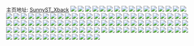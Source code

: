 主页地址: [SunnyST_Xback](https://weibo.com/u/5820167370) 
![](https://wx4.sinaimg.cn/mw2000/006lSPpgly1h9qozir8vlj31sc2ds4qp.jpg) 
![](https://wx4.sinaimg.cn/mw2000/006lSPpgly1h9qozkgibjj31sc2ds7wh.jpg) 
![](https://wx4.sinaimg.cn/mw2000/006lSPpgly1h8zvpw4tfnj30rf10kgyi.jpg) 
![](https://wx4.sinaimg.cn/mw2000/006lSPpgly1h8zvt7trluj30wi0ia42w.jpg) 
![](https://wx4.sinaimg.cn/mw2000/006lSPpgly1h8zvpvo76zj30rf10ktmj.jpg) 
![](https://wx4.sinaimg.cn/mw2000/006lSPpgly1h8zvpyke8pj32dc35s7wk.jpg) 
![](https://wx4.sinaimg.cn/mw2000/006lSPpgly1h8wrhxnfl2j32c02c0u0x.jpg) 
![](https://wx4.sinaimg.cn/mw2000/006lSPpgly1h8wrhyemtfj31sc1scb29.jpg) 
![](https://wx4.sinaimg.cn/mw2000/006lSPpgly1h8mihwt4x3j31sc2dshdt.jpg) 
![](https://wx4.sinaimg.cn/mw2000/006lSPpgly1h8mihxevoij31sc2ds7wh.jpg) 
![](https://wx4.sinaimg.cn/mw2000/006lSPpgly1h8mihxut6gj31sc2dse81.jpg) 
![](https://wx4.sinaimg.cn/mw2000/006lSPpgly1h8mii0h24hj31sc2dsb29.jpg) 
![](https://wx4.sinaimg.cn/mw2000/006lSPpgly1h8cr2vf24uj30u0140aif.jpg) 
![](https://wx4.sinaimg.cn/mw2000/006lSPpgly1h89nu0asb5j31sc2dsb2a.jpg) 
![](https://wx4.sinaimg.cn/mw2000/006lSPpgly1h89ntyti8vj31sc2dshdt.jpg) 
![](https://wx4.sinaimg.cn/mw2000/006lSPpgly1h89ntxklvoj32ds1sckjl.jpg) 
![](https://wx4.sinaimg.cn/mw2000/006lSPpgly1h89ntwdw17j32ds1sckjl.jpg) 
![](https://wx4.sinaimg.cn/mw2000/006lSPpgly1h87grjsy0xj30u011i77g.jpg) 
![](https://wx4.sinaimg.cn/mw2000/006lSPpgly1h87grjglsij30u011igpe.jpg) 
![](https://wx4.sinaimg.cn/mw2000/006lSPpgly1h85lgnyy21j30u0140tdw.jpg) 
![](https://wx4.sinaimg.cn/mw2000/006lSPpgly1h84by2f0pzj30u0140n4h.jpg) 
![](https://wx4.sinaimg.cn/mw2000/006lSPpgly1h84by3hv9sj30u0160114.jpg) 
![](https://wx4.sinaimg.cn/mw2000/006lSPpgly1h84by2ug3lj30u0140n48.jpg) 
![](https://wx4.sinaimg.cn/mw2000/006lSPpgly1h84by48j1hj30u0160wni.jpg) 
![](https://wx4.sinaimg.cn/mw2000/006lSPpgly1h84by1rl3cj30u011iajd.jpg) 
![](https://wx4.sinaimg.cn/mw2000/006lSPpgly1h84by4tiyhj30u016012m.jpg) 
![](https://wx4.sinaimg.cn/mw2000/006lSPpgly1h84by6qhxcj30u016011h.jpg) 
![](https://wx4.sinaimg.cn/mw2000/006lSPpgly1h84by5egmzj30u010ugu1.jpg) 
![](https://wx4.sinaimg.cn/mw2000/006lSPpgly1h84by63l7yj30u0160gu0.jpg) 
![](https://wx4.sinaimg.cn/mw2000/006lSPpgly1h7ykjxabehj33402c0npe.jpg) 
![](https://wx4.sinaimg.cn/mw2000/006lSPpgly1h7ykjvx3jbj32c0340u0y.jpg) 
![](https://wx4.sinaimg.cn/mw2000/006lSPpgly1h7ykkllhjej30o80i6dkn.jpg) 
![](https://wx4.sinaimg.cn/mw2000/006lSPpgly1h7o68119z1j31sc2ds7wh.jpg) 
![](https://wx4.sinaimg.cn/mw2000/006lSPpgly1h7o683mkibj32c0340hdw.jpg) 
![](https://wx4.sinaimg.cn/mw2000/006lSPpgly1h7o684wu6pj31sc2dsnpd.jpg) 
![](https://wx4.sinaimg.cn/mw2000/006lSPpgly1h7o6862gsqj31sc2dsb2a.jpg) 
![](https://wx4.sinaimg.cn/mw2000/006lSPpgly1h7o687oca8j32c0340x6q.jpg) 
![](https://wx4.sinaimg.cn/mw2000/006lSPpgly1h7o688z776j31sc2dsb2a.jpg) 
![](https://wx4.sinaimg.cn/mw2000/006lSPpgly1h7o68a1p4rj31sc2dsnpd.jpg) 
![](https://wx4.sinaimg.cn/mw2000/006lSPpgly1h7o68cs9osj31sc2dskjm.jpg) 
![](https://wx4.sinaimg.cn/mw2000/006lSPpgly1h7o68hp4bfj31sc2dsb29.jpg) 
![](https://wx4.sinaimg.cn/mw2000/006lSPpgly1h7d68ou8t7j32c0340qv6.jpg) 
![](https://wx4.sinaimg.cn/mw2000/006lSPpgly1h7d68rzpdqj32c0340tk8.jpg) 
![](https://wx4.sinaimg.cn/mw2000/006lSPpgly1h7dga6146cj31jz22mb29.jpg) 
![](https://wx4.sinaimg.cn/mw2000/006lSPpgly1h7dga6ufatj322a2r27wi.jpg) 
![](https://wx4.sinaimg.cn/mw2000/006lSPpgly1h78e1c5zgij33402c0hdu.jpg) 
![](https://wx4.sinaimg.cn/mw2000/006lSPpgly1h78e1ecgptj33402c04qq.jpg) 
![](https://wx4.sinaimg.cn/mw2000/006lSPpgly1h78e1d7anjj33402c04qq.jpg) 
![](https://wx4.sinaimg.cn/mw2000/006lSPpgly1h78e1gmg5jj31sc2dsq8k.jpg) 
![](https://wx4.sinaimg.cn/mw2000/006lSPpgly1h78e1b0c6mj33402c0npd.jpg) 
![](https://wx4.sinaimg.cn/mw2000/006lSPpgly1h78e1j6c3jj31sc2dsaff.jpg) 
![](https://wx4.sinaimg.cn/mw2000/006lSPpgly1h78e1kiyc5j33402c0hdt.jpg) 
![](https://wx4.sinaimg.cn/mw2000/006lSPpgly1h78e1mbshqj32c03407wi.jpg) 
![](https://wx4.sinaimg.cn/mw2000/006lSPpgly1h78e1pq875j31s12ds7wk.jpg) 
![](https://wx4.sinaimg.cn/mw2000/006lSPpgly1h6ip4sgblzj30wi1yc7ny.jpg) 
![](https://wx4.sinaimg.cn/mw2000/006lSPpgly1h6bp360g7mj31jk111nah.jpg) 
![](https://wx4.sinaimg.cn/mw2000/006lSPpgly1h2rf2vhmg2j30wi1ycb29.jpg) 
![](https://wx4.sinaimg.cn/mw2000/006lSPpgly1h1rnys86krj31w02io1kz.jpg) 
![](https://wx4.sinaimg.cn/mw2000/006lSPpgly1h1rnytfktwj31w02ioe83.jpg) 
![](https://wx4.sinaimg.cn/mw2000/006lSPpgly1h12ubg2600j30wi1yctt4.jpg) 
![](https://wx4.sinaimg.cn/mw2000/006lSPpgly1h11lqmxn2mj30v90y6tft.jpg) 
![](https://wx4.sinaimg.cn/mw2000/006lSPpgly1h11lqm3i2tj33402c0e82.jpg) 
![](https://wx4.sinaimg.cn/mw2000/006lSPpgly1gznon16q6uj30u01hctjj.jpg) 
![](https://wx4.sinaimg.cn/mw2000/006lSPpgly1gzda4xfl19j32s52s5npf.jpg) 
![](https://wx4.sinaimg.cn/mw2000/006lSPpgly1gzda4sqd3aj32s52s57wj.jpg) 
![](https://wx4.sinaimg.cn/mw2000/006lSPpgly1gzda4zc5c9j31j02nchdt.jpg) 
![](https://wx4.sinaimg.cn/mw2000/006lSPpgly1gzda4zz9hvj30xp1g87kp.jpg) 
![](https://wx4.sinaimg.cn/mw2000/006lSPpgly1gzda50ek4ej30u00n2juh.jpg) 
![](https://wx4.sinaimg.cn/mw2000/006lSPpgly1gzda50q6bzj30u0155td3.jpg) 
![](https://wx4.sinaimg.cn/mw2000/006lSPpgly1gzda516ozwj30u011qaf8.jpg) 
![](https://wx4.sinaimg.cn/mw2000/006lSPpgly1gzda51i7iuj30u011edjc.jpg) 
![](https://wx4.sinaimg.cn/mw2000/006lSPpgly1gzda51t1cfj30u01bc77k.jpg) 
![](https://wx4.sinaimg.cn/mw2000/006lSPpgly1gzda522gldj30u00rkjty.jpg) 
![](https://wx4.sinaimg.cn/mw2000/006lSPpgly1gzda52cawaj30ty0tladb.jpg) 
![](https://wx4.sinaimg.cn/mw2000/006lSPpgly1gvyj8ddg5dj30u0140n41.jpg) 
![](https://wx4.sinaimg.cn/mw2000/006lSPpgly1gvyj8cy6z4j30u014045v.jpg) 
![](https://wx4.sinaimg.cn/mw2000/006lSPpgly1gvyj8dx7igj30u0140qai.jpg) 
![](https://wx4.sinaimg.cn/mw2000/006lSPpgly1gvyj8e7wahj30u0140104.jpg) 
![](https://wx4.sinaimg.cn/mw2000/006lSPpgly1gtn2ogvye4j30u00u07bo.jpg) 
![](https://wx4.sinaimg.cn/mw2000/006lSPpgly1gtn2og7b40j313o0u0jz6.jpg) 
![](https://wx4.sinaimg.cn/mw2000/006lSPpgly1gtn2oh8ypij30u00u0q67.jpg) 
![](https://wx4.sinaimg.cn/mw2000/006lSPpgly1gt4xwr6e6sj31jk1111gw.jpg) 
![](https://wx4.sinaimg.cn/mw2000/006lSPpgly1gt4xws9q35j31jk1jkthp.jpg) 
![](https://wx4.sinaimg.cn/mw2000/006lSPpgly1grddrejovuj31o02807wn.jpg) 
![](https://wx4.sinaimg.cn/mw2000/006lSPpgly1grddrceo6dj31o0280npk.jpg) 
![](https://wx4.sinaimg.cn/mw2000/006lSPpgly1grddrgc5gaj31o0280qva.jpg) 
![](https://wx4.sinaimg.cn/mw2000/006lSPpgly1grddrabtw4j31o0280npi.jpg) 
![](https://wx4.sinaimg.cn/mw2000/006lSPpgly1grddri31wij31o02807wn.jpg) 
![](https://wx4.sinaimg.cn/mw2000/006lSPpgly1grddrkra6kj31o02804qv.jpg) 
![](https://wx4.sinaimg.cn/mw2000/006lSPpgly1gqhtrdxusbj30u00u0dl3.jpg) 
![](https://wx4.sinaimg.cn/mw2000/006lSPpgly1gqhtribf23j30u00u079c.jpg) 
![](https://wx4.sinaimg.cn/mw2000/006lSPpgly1gqhtrjju39j30u00u00xt.jpg) 
![](https://wx4.sinaimg.cn/mw2000/006lSPpgly1gphh0phouwj30u00u0djx.jpg) 
![](https://wx4.sinaimg.cn/mw2000/006lSPpgly1gphh0mbxi4j30u00u0whf.jpg) 
![](https://wx4.sinaimg.cn/mw2000/006lSPpgly1gphh0nerwpj30u00u041s.jpg) 
![](https://wx4.sinaimg.cn/mw2000/006lSPpgly1gphh0ofeojj30u00u0aef.jpg) 
![](https://wx4.sinaimg.cn/mw2000/006lSPpgly1gphh0riurvj30u00u0whb.jpg) 
![](https://wx4.sinaimg.cn/mw2000/006lSPpgly1gphh0qk9vlj30u00u079d.jpg) 
![](https://wx4.sinaimg.cn/mw2000/006lSPpgly3ge72rab34xj30u0140jvj.jpg) 
![](https://wx4.sinaimg.cn/mw2000/006lSPpgly1gdlid5fothj31hc1hcx6s.jpg) 
![](https://wx4.sinaimg.cn/mw2000/006lSPpgly1gdlidf00bxj31hc1hc4qr.jpg) 
![](https://wx4.sinaimg.cn/mw2000/006lSPpgly1gdliddg47aj31hc1hc1l1.jpg) 
![](https://wx4.sinaimg.cn/mw2000/006lSPpgly1gdlidbaofqj31hc1hce83.jpg) 
![](https://wx4.sinaimg.cn/mw2000/006lSPpgly1gdlidp2hfxj32eo2eox6p.jpg) 
